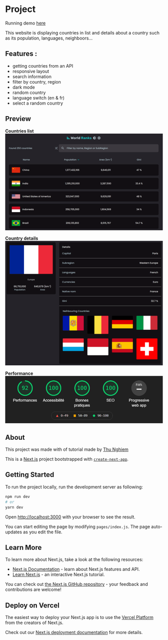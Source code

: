 # Project

Running demo [here](https://country-rank.bastiendmt.vercel.app/)

This website is displaying countries in list and details about a country such as its population, languages, neighboors...

## Features :

- getting countries from an API
- responsive layout
- search information
- filter by country, region
- dark mode
- random country
- language switch (en & fr)
- select a random country

## Preview

**Countries list**
![Countries list](/preview/list.png)

**Country details**
![Country detail](/preview/country-info.png)

**Performance**
![Performance](/preview/performances.png)

## About

This project was made with of tutorial made by [Thu Nghiem](https://github.com/nghiemthu)

This is a [Next.js](https://nextjs.org/) project bootstrapped with [`create-next-app`](https://github.com/vercel/next.js/tree/canary/packages/create-next-app).

## Getting Started

To run the project locally, run the development server as following:

```bash
npm run dev
# or
yarn dev
```

Open [http://localhost:3000](http://localhost:3000) with your browser to see the result.

You can start editing the page by modifying `pages/index.js`. The page auto-updates as you edit the file.

## Learn More

To learn more about Next.js, take a look at the following resources:

- [Next.js Documentation](https://nextjs.org/docs) - learn about Next.js features and API.
- [Learn Next.js](https://nextjs.org/learn) - an interactive Next.js tutorial.

You can check out [the Next.js GitHub repository](https://github.com/vercel/next.js/) - your feedback and contributions are welcome!

## Deploy on Vercel

The easiest way to deploy your Next.js app is to use the [Vercel Platform](https://vercel.com/import?utm_medium=default-template&filter=next.js&utm_source=create-next-app&utm_campaign=create-next-app-readme) from the creators of Next.js.

Check out our [Next.js deployment documentation](https://nextjs.org/docs/deployment) for more details.
